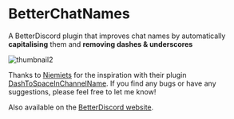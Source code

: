 # BetterChatNames
A BetterDiscord plugin that improves chat names by automatically **capitalising** them and **removing dashes & underscores**

![thumbnail2](https://user-images.githubusercontent.com/80194912/156743281-a50caf18-32a5-487f-9b66-1e06f92a6249.png)

Thanks to [Niemiets](https://github.com/Niemiets) for the inspiration with their plugin [DashToSpaceInChannelName](https://github.com/Niemiets/BD_Plugins/tree/main/DashToSpaceInChannelName). If you find any bugs or have any suggestions, please feel free to let me know!

Also available on the [BetterDiscord website](https://betterdiscord.app/plugin/BetterChatNames).
